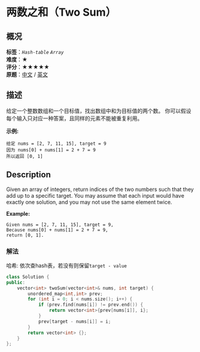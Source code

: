 # 两数之和（Two Sum）
## 概况
**标签**：*`Hash-table`*  *`Array`*<br>
**难度**：★<br>
**评分**：★★★★★<br>
**原题**：[中文](https://leetcode-cn.com/problems/two-sum) / [英文](https://leetcode.com/problems/two-sum)
## 描述
给定一个整数数组和一个目标值，找出数组中和为目标值的两个数。
你可以假设每个输入只对应一种答案，且同样的元素不能被重复利用。

**示例:**
```
给定 nums = [2, 7, 11, 15], target = 9
因为 nums[0] + nums[1] = 2 + 7 = 9
所以返回 [0, 1]
```

## Description
Given an array of integers, return indices of the two numbers such that they add up to a specific target.
You may assume that each input would have exactly one solution, and you may not use the same element twice.

**Example:**
```
Given nums = [2, 7, 11, 15], target = 9,
Because nums[0] + nums[1] = 2 + 7 = 9,
return [0, 1].
```

### 解法
哈希: 依次查hash表，若没有则保留`target - value`
```c++
class Solution {
public:
    vector<int> twoSum(vector<int>& nums, int target) {
        unordered_map<int,int> prev;
        for (int i = 0; i < nums.size(); i++) {
            if (prev.find(nums[i]) != prev.end()) {
                return vector<int>{prev[nums[i]], i};
            }
            prev[target - nums[i]] = i;
        }
        return vector<int> {};
    }
};
```
